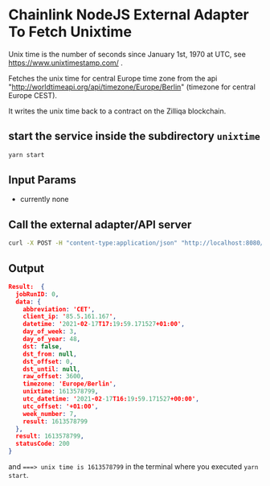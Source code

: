 # Chainlink NodeJS External Adapter To Fetch Unixtime

Unix time is the number of seconds since  January 1st, 1970 at UTC, see https://www.unixtimestamp.com/ .

Fetches the unix time for central Europe time zone from the api  
"http://worldtimeapi.org/api/timezone/Europe/Berlin" (timezone for central Europe CEST).

It writes the unix time back to a contract on the Zilliqa blockchain.

## start the service inside the subdirectory `unixtime`
```bash
yarn start
```

## Input Params

- currently none

## Call the external adapter/API server

```bash
curl -X POST -H "content-type:application/json" "http://localhost:8080/" --data '{ "id": 0, "data": { } }'
```

## Output

```json
Result:  {
  jobRunID: 0,
  data: {
    abbreviation: 'CET',
    client_ip: '85.5.161.167',
    datetime: '2021-02-17T17:19:59.171527+01:00',
    day_of_week: 3,
    day_of_year: 48,
    dst: false,
    dst_from: null,
    dst_offset: 0,
    dst_until: null,
    raw_offset: 3600,
    timezone: 'Europe/Berlin',
    unixtime: 1613578799,
    utc_datetime: '2021-02-17T16:19:59.171527+00:00',
    utc_offset: '+01:00',
    week_number: 7,
    result: 1613578799
  },
  result: 1613578799,
  statusCode: 200
}

```
and `===> unix time is 1613578799` in the terminal where you executed ```yarn start```.
